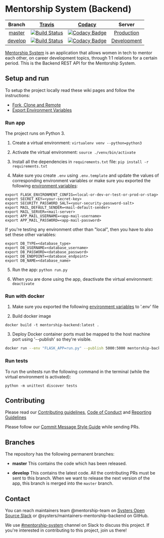 # Mentorship System (Backend)

| Branch | [Travis](https://travis-ci.org/) | [Codacy](https://www.codacy.com/) | Server |
| :---: | :---: | :---: | :---: |
| [master](https://github.com/systers/mentorship-backend/tree/master) | [![Build Status](https://travis-ci.org/systers/mentorship-backend.svg?branch=master)](https://travis-ci.org/systers/mentorship-backend) | [![Codacy Badge](https://api.codacy.com/project/badge/Grade/5181ca06835045d1aea78fdd30fc37d9?branch=master)](https://www.codacy.com/app/systers/mentorship-backend) | [Production](http://systers-mentorship.eu-central-1.elasticbeanstalk.com/) |
| [develop](https://github.com/systers/mentorship-backend/tree/develop) | [![Build Status](https://travis-ci.org/systers/mentorship-backend.svg?branch=develop)](https://travis-ci.org/systers/mentorship-backend) | [![Codacy Badge](https://api.codacy.com/project/badge/Grade/5181ca06835045d1aea78fdd30fc37d9?branch=develop)](https://www.codacy.com/app/systers/mentorship-backend) | [Development](http://systers-mentorship-dev.eu-central-1.elasticbeanstalk.com/) |

[Mentorship System](https://github.com/systers/mentorship-backend) is an application that allows women in tech to mentor each other, on career development topics, through 1:1 relations for a certain period.
This is the Backend REST API for the Mentorship System.

## Setup and run

To setup the project locally read these wiki pages and follow the instructions:

 - [Fork, Clone and Remote](https://github.com/systers/mentorship-backend/wiki/Fork%2C-Clone-%26-Remote)
 - [Export Environment Variables](https://github.com/systers/mentorship-backend/wiki/Environment-Variables)

### Run app

The project runs on Python 3.

1. Create a virtual environment:
`virtualenv venv --python=python3`

2. Activate the virtual environment:
`source ./venv/bin/activate`

3. Install all the dependencies in `requirements.txt` file:
`pip install -r requirements.txt`

4. Make sure you create `.env` using `.env.template` and update the values of corresponding environment variables
or
make sure you exported the following [environment variables](https://github.com/systers/mentorship-backend/wiki/Environment-Variables):

```
export FLASK_ENVIRONMENT_CONFIG=<local-or-dev-or-test-or-prod-or-stag>
export SECRET_KEY=<your-secret-key>
export SECURITY_PASSWORD_SALT=<your-security-password-salt>
export MAIL_DEFAULT_SENDER=<mail-default-sender>
export MAIL_SERVER=<mail-server>
export APP_MAIL_USERNAME=<app-mail-username>
export APP_MAIL_PASSWORD=<app-mail-password>
```

If you're testing any environment other than "local", then you have to also set these other variables:
```
export DB_TYPE=<database_type>
export DB_USERNAME=<database_username>
export DB_PASSWORD=<database_password>
export DB_ENDPOINT=<database_endpoint>
export DB_NAME=<database_name>
```

5. Run the app:
`python run.py`

6. When you are done using the app, deactivate the virtual environment:
`deactivate`

### Run with docker
1. Make sure you exported the following [environment variables](https://github.com/systers/mentorship-backend/wiki/Environment-Variables) to '.env' file

2. Build docker image
```
docker build -t mentorship-backend:latest .
```
3. Deploy
Docker container ports must be mapped to the host machine port using '--publish' so they're visible.
```sh
docker run --env "FLASK_APP=run.py" --publish 5000:5000 mentorship-backend:latest
```

### Run tests

To run the unitests run the following command in the terminal (while the virtual environment is activated):

`python -m unittest discover tests`

## Contributing

Please read our [Contributing guidelines](https://github.com/systers/mentorship-backend/blob/develop/.github/CONTRIBUTING.md), [Code of Conduct](http://systers.io/code-of-conduct) and [Reporting Guidelines](http://systers.io/reporting-guidelines)

Please follow our [Commit Message Style Guide](https://github.com/systers/mentorship-backend/wiki/Commit-Message-Style-Guide) while sending PRs.

## Branches

The repository has the following permanent branches:

 * **master** This contains the code which has been released.

 * **develop** This contains the latest code. All the contributing PRs must be sent to this branch. When we want to release the next version of the app, this branch is merged into the `master` branch.

## Contact

You can reach maintainers team @mentorship-team on [Systers Open Source Slack](http://systers.io/slack-systers-opensource/) or @systers/maintainers-mentorship-backend on GitHub.

We use [#mentorship-system](https://systers-opensource.slack.com/messages/CAE8QK41L/) channel on Slack to discuss this project. If you're interested in contributing to this project, join us there!
